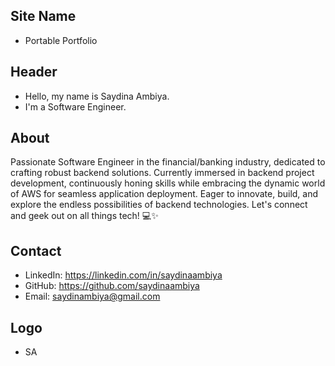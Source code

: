 ## Site Name
- Portable Portfolio

## Header
- Hello, my name is Saydina Ambiya.
- I'm a Software Engineer.

## About
Passionate Software Engineer in the financial/banking industry, dedicated to crafting robust backend solutions. Currently immersed in backend project development, continuously honing skills while embracing the dynamic world of AWS for seamless application deployment. Eager to innovate, build, and explore the endless possibilities of backend technologies. Let's connect and geek out on all things tech! 💻✨

## Contact

- LinkedIn: https://linkedin.com/in/saydinaambiya
- GitHub: https://github.com/saydinaambiya
- Email: saydinambiya@gmail.com

## Logo
- SA
